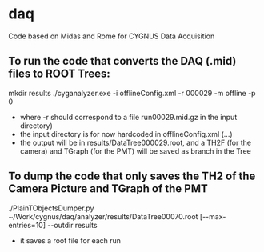 # daq
Code based on Midas and Rome for CYGNUS Data Acquisition

## To run the code that converts the DAQ (.mid) files to ROOT Trees:

mkdir results
./cyganalyzer.exe -i offlineConfig.xml -r 000029 -m offline -p 0

* where -r <run number> should correspond to a file run00029.mid.gz in the input directory)
* the input directory is for now hardcoded in offlineConfig.xml (<InputFilePath>...</InputFilePath>)
* the output will be in results/DataTree000029.root, and a TH2F (for the camera) and TGraph (for the PMT) will be saved as branch in the Tree


## To dump the code that only saves the TH2 of the Camera Picture and TGraph of the PMT
./PlainTObjectsDumper.py ~/Work/cygnus/daq/analyzer/results/DataTree00070.root [--max-entries=10] --outdir results

* it saves a root file for each run